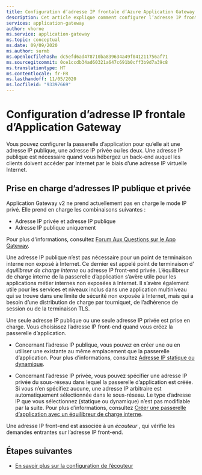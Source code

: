 ```yaml
---
title: Configuration d’adresse IP frontale d’Azure Application Gateway
description: Cet article explique comment configurer l’adresse IP frontale d’Azure Application Gateway.
services: application-gateway
author: vhorne
ms.service: application-gateway
ms.topic: conceptual
ms.date: 09/09/2020
ms.author: surmb
ms.openlocfilehash: dc5efd6ad478710ba839634a49f041211756af71
ms.sourcegitcommit: 0ce1ccdb34ad60321a647c691b0cff3b9d7a39c8
ms.translationtype: HT
ms.contentlocale: fr-FR
ms.lasthandoff: 11/05/2020
ms.locfileid: "93397669"
---
```

# <a name="application-gateway-front-end-ip-address-configuration"></a>Configuration d’adresse IP frontale d’Application Gateway

Vous pouvez configurer la passerelle d’application pour qu’elle ait une adresse IP publique, une adresse IP privée ou les deux. Une adresse IP publique est nécessaire quand vous hébergez un back-end auquel les clients doivent accéder par Internet par le biais d’une adresse IP virtuelle Internet.

## <a name="public-and-private-ip-address-support"></a>Prise en charge d’adresses IP publique et privée

Application Gateway v2 ne prend actuellement pas en charge le mode IP privé. Elle prend en charge les combinaisons suivantes :

* Adresse IP privée et adresse IP publique
* Adresse IP publique uniquement

Pour plus d'informations, consultez [Forum Aux Questions sur le App Gateway](application-gateway-faq.md#how-do-i-use-application-gateway-v2-with-only-private-frontend-ip-address).


Une adresse IP publique n’est pas nécessaire pour un point de terminaison interne non exposé à Internet. Ce dernier est appelé point de terminaison d’ *équilibreur de charge interne* ou adresse IP front-end privée. L’équilibreur de charge interne de la passerelle d’application s’avère utile pour les applications métier internes non exposées à Internet. Il s’avère également utile pour les services et niveaux inclus dans une application multiniveau qui se trouve dans une limite de sécurité non exposée à Internet, mais qui a besoin d’une distribution de charge par tourniquet, de l’adhérence de session ou de la terminaison TLS.

Une seule adresse IP publique ou une seule adresse IP privée est prise en charge. Vous choisissez l’adresse IP front-end quand vous créez la passerelle d’application.

- Concernant l’adresse IP publique, vous pouvez en créer une ou en utiliser une existante au même emplacement que la passerelle d’application. Pour plus d’informations, consultez [Adresse IP statique ou dynamique](./application-gateway-components.md#static-versus-dynamic-public-ip-address).

- Concernant l’adresse IP privée, vous pouvez spécifier une adresse IP privée du sous-réseau dans lequel la passerelle d’application est créée. Si vous n’en spécifiez aucune, une adresse IP arbitraire est automatiquement sélectionnée dans le sous-réseau. Le type d’adresse IP que vous sélectionnez (statique ou dynamique) n’est pas modifiable par la suite. Pour plus d’informations, consultez [Créer une passerelle d’application avec un équilibreur de charge interne](./application-gateway-ilb-arm.md).

Une adresse IP front-end est associée à un *écouteur* , qui vérifie les demandes entrantes sur l’adresse IP front-end.

## <a name="next-steps"></a>Étapes suivantes

- [En savoir plus sur la configuration de l’écouteur](configuration-listeners.md)